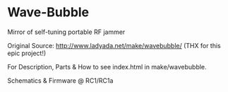 # Wave-Bubble
Mirror of self-tuning portable RF jammer

Original Source: http://www.ladyada.net/make/wavebubble/ (THX for this epic project!)

For Description, Parts & How to see index.html in make/wavebubble.

Schematics & Firmware @ RC1/RC1a
